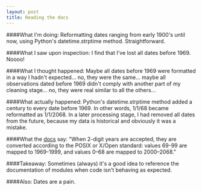 ```yaml
---
layout: post
title: Reading the docs
---
```


####What I'm doing:
Reformatting dates ranging from early 1900's until now, using Python's datetime.strptime method. Straightforward.

####What I saw upon inspection:
I find that I've lost all dates before 1969. Noooo!

####What I thought happened:
Maybe all dates before 1969 were formatted in a way I hadn't expected... no, they were the same... maybe all observations dated before 1969 didn't comply with another part of my cleaning stage... no, they were real similar to all the others...

####What actually happened:
Python's datetime.strptime method added a century to every date before 1969. In other words, 1/1/68 became reformatted as 1/1/2068. In a later processing stage, I had removed all dates from the future, because my data is historical and obviously it was a mistake.

####What the <a href="https://docs.python.org/2/library/time.html" target="_blank">docs</a> say:
"When 2-digit years are accepted, they are converted according to the POSIX or X/Open standard: values 69-99 are mapped to 1969-1999, and values 0–68 are mapped to 2000–2068."

####Takeaway:
Sometimes (always) it's a good idea to reference the documentation of modules when code isn't behaving as expected.

####Also:
Dates are a pain.


